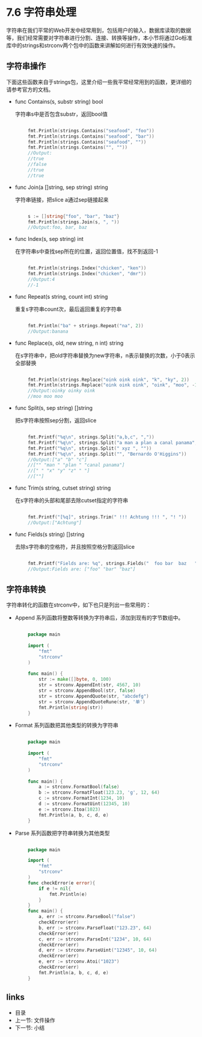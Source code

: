 # 7.6 字符串处理
字符串在我们平常的Web开发中经常用到，包括用户的输入，数据库读取的数据等，我们经常需要对字符串进行分割、连接、转换等操作，本小节将通过Go标准库中的strings和strconv两个包中的函数来讲解如何进行有效快速的操作。
## 字符串操作
下面这些函数来自于strings包，这里介绍一些我平常经常用到的函数，更详细的请参考官方的文档。

- func Contains(s, substr string) bool

	字符串s中是否包含substr，返回bool值

```Go

		fmt.Println(strings.Contains("seafood", "foo"))
		fmt.Println(strings.Contains("seafood", "bar"))
		fmt.Println(strings.Contains("seafood", ""))
		fmt.Println(strings.Contains("", ""))
		//Output:
		//true
		//false
		//true
		//true

```

- func Join(a []string, sep string) string

	字符串链接，把slice a通过sep链接起来

```Go

		s := []string{"foo", "bar", "baz"}
		fmt.Println(strings.Join(s, ", "))
		//Output:foo, bar, baz		
```

- func Index(s, sep string) int 

	在字符串s中查找sep所在的位置，返回位置值，找不到返回-1

```Go

		fmt.Println(strings.Index("chicken", "ken"))
		fmt.Println(strings.Index("chicken", "dmr"))
		//Output:4
		//-1
```
- func Repeat(s string, count int) string

	重复s字符串count次，最后返回重复的字符串

```Go

		fmt.Println("ba" + strings.Repeat("na", 2))
		//Output:banana
```
- func Replace(s, old, new string, n int) string

	在s字符串中，把old字符串替换为new字符串，n表示替换的次数，小于0表示全部替换

```Go

		fmt.Println(strings.Replace("oink oink oink", "k", "ky", 2))
		fmt.Println(strings.Replace("oink oink oink", "oink", "moo", -1))
		//Output:oinky oinky oink
		//moo moo moo
```
- func Split(s, sep string) []string

	把s字符串按照sep分割，返回slice

```Go

		fmt.Printf("%q\n", strings.Split("a,b,c", ","))
		fmt.Printf("%q\n", strings.Split("a man a plan a canal panama", "a "))
		fmt.Printf("%q\n", strings.Split(" xyz ", ""))
		fmt.Printf("%q\n", strings.Split("", "Bernardo O'Higgins"))
		//Output:["a" "b" "c"]
		//["" "man " "plan " "canal panama"]
		//[" " "x" "y" "z" " "]
		//[""]
```

- func Trim(s string, cutset string) string

	在s字符串的头部和尾部去除cutset指定的字符串
	
```Go

		fmt.Printf("[%q]", strings.Trim(" !!! Achtung !!! ", "! "))
		//Output:["Achtung"]
```

- func Fields(s string) []string

	去除s字符串的空格符，并且按照空格分割返回slice
	
```Go

		fmt.Printf("Fields are: %q", strings.Fields("  foo bar  baz   "))
		//Output:Fields are: ["foo" "bar" "baz"]
```

## 字符串转换
字符串转化的函数在strconv中，如下也只是列出一些常用的：

- Append 系列函数将整数等转换为字符串后，添加到现有的字节数组中。

```Go

		package main
		
		import (
			"fmt"
			"strconv"
		)
		
		func main() {
			str := make([]byte, 0, 100)
			str = strconv.AppendInt(str, 4567, 10)
			str = strconv.AppendBool(str, false)
			str = strconv.AppendQuote(str, "abcdefg")
			str = strconv.AppendQuoteRune(str, '单')
			fmt.Println(string(str))
		}
```

- Format 系列函数把其他类型的转换为字符串
```Go

		package main
	
		import (
			"fmt"
			"strconv"
		)
		
		func main() {
			a := strconv.FormatBool(false)
			b := strconv.FormatFloat(123.23, 'g', 12, 64)
			c := strconv.FormatInt(1234, 10)
			d := strconv.FormatUint(12345, 10)
			e := strconv.Itoa(1023)
			fmt.Println(a, b, c, d, e)
		}

```

- Parse 系列函数把字符串转换为其他类型

```Go

		package main

		import (
			"fmt"
			"strconv"
		)
		func checkError(e error){
			if e != nil{
				fmt.Println(e)
			}
		}
		func main() {
			a, err := strconv.ParseBool("false")
			checkError(err)
			b, err := strconv.ParseFloat("123.23", 64)
			checkError(err)
			c, err := strconv.ParseInt("1234", 10, 64)
			checkError(err)
			d, err := strconv.ParseUint("12345", 10, 64)
			checkError(err)
			e, err := strconv.Atoi("1023")
			checkError(err)
			fmt.Println(a, b, c, d, e)
		}

```

## links
   * <a router-link="/">目录</a>
   * 上一节: <a router-link="/zh/07.5">文件操作</a>
   * 下一节: <a router-link="/zh/07.7">小结</a>
